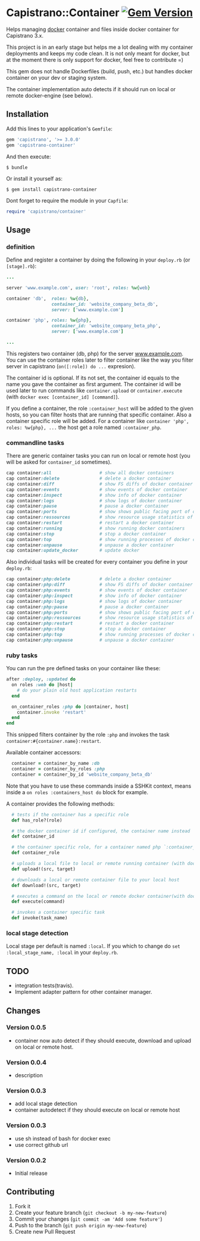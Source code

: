 # Capistrano::Container [![Gem Version](https://badge.fury.io/rb/capistrano-container.svg)](https://badge.fury.io/rb/capistrano-container)

Helps managing [docker](https://www.docker.com/) container and files inside docker container for Capistrano 3.x.

This project is in an early stage but helps me a lot dealing with my container deployments and keeps my code clean. It is not only meant for docker, but at the moment there is only support for docker, feel free to contribute =)

This gem does not handle Dockerfiles (build, push, etc.) but handles docker container on your dev or staging system.

The container implementation auto detects if it should run on local or remote docker-engine (see below).

## Installation

Add this lines to your application's `Gemfile`:

```ruby
gem 'capistrano', '>= 3.0.0'
gem 'capistrano-container'
```

And then execute:

    $ bundle

Or install it yourself as:

    $ gem install capistrano-container

Dont forget to require the module in your `Capfile`:

```ruby
require 'capistrano/container'
```  

## Usage
### definition
Define and register a container by doing the following in your `deploy.rb` (or `[stage].rb`):

```ruby
...

server 'www.example.com', user: 'root', roles: %w{web}

container 'db',  roles: %w{db},
                 container_id: 'website_company_beta_db',
                 server: ['www.example.com']

container 'php', roles: %w{php},
                 container_id: 'website_company_beta_php',
                 server: ['www.example.com']

...
```

This registers two container (db, php) for the server www.example.com. You can use the container roles later to filter container like the way you filter server in capistrano (`on([:role]) do ...` expresion).

The container id is optional. If its not set, the container id equals to the name you gave the container as first argument. The container id will be used later to run commands like `container.upload` or `container.execute` (with `docker exec [container_id] [command]`).

If you define a container, the role `:container_host` will be added to the given hosts, so you can filter hosts that are running that specific container. Also a container specific role will be added. For a container like `container 'php', roles: %w{php}, ...` the host get a role named `:container_php`.


### commandline tasks
There are generic container tasks you can run on local or remote host (you will be asked for `container_id` sometimes).

```ruby
cap container:all                  # show all docker containers
cap container:delete               # delete a docker container
cap container:diff                 # show FS diffs of docker container
cap container:events               # show events of docker container
cap container:inspect              # show info of docker container
cap container:logs                 # show logs of docker container
cap container:pause                # pause a docker container
cap container:ports                # show shows public facing port of docker container
cap container:ressources           # show resource usage statistics of docker container
cap container:restart              # restart a docker container
cap container:running              # show running docker containers
cap container:stop                 # stop a docker container
cap container:top                  # show running processes of docker container
cap container:unpause              # unpause a docker container
cap container:update_docker        # update docker
```

Also individual tasks will be created for every container you define in your `deploy.rb`:

```ruby
cap container:php:delete           # delete a docker container
cap container:php:diff             # show FS diffs of docker container
cap container:php:events           # show events of docker container
cap container:php:inspect          # show info of docker container
cap container:php:logs             # show logs of docker container
cap container:php:pause            # pause a docker container
cap container:php:ports            # show shows public facing port of docker container
cap container:php:ressources       # show resource usage statistics of docker container
cap container:php:restart          # restart a docker container
cap container:php:stop             # stop a docker container
cap container:php:top              # show running processes of docker container
cap container:php:unpause          # unpause a docker container
```

### ruby tasks
You can run the pre defined tasks on your container like these:

```ruby
after :deploy, :updated do
  on roles :web do |host|
    # do your plain old host application restarts
  end

  on_container_roles :php do |container, host|
    container.invoke 'restart'
  end
end
```
This snipped filters container by the role `:php` and invokes the task `container:#{container.name}:restart`.

Available container accessors:
```ruby
  container = container_by_name :db
  container = container_by_roles :php
  container = container_by_id 'website_company_beta_db'
```

Note that you have to use these commands inside a SSHKit context, means inside a `on roles :containers_host do` block for example.

A container provides the following methods:
```ruby
  # tests if the container has a specific role
  def has_role?(role)

  # the docker container id if configured, the container name instead
  def container_id

  # the container specific role, for a container named php `:container_php`
  def container_role

  # uploads a local file to local or remote running container (with docker cp)
  def upload!(src, target)

  # downloads a local or remote container file to your local host
  def download!(src, target)

  # executes a command on the local or remote docker container(with docker exec)
  def execute(command)

  # invokes a container specific task
  def invoke(task_name)
```

### local stage detection
Local stage per default is named `:local`. If you which to change do `set :local_stage_name, :local` in your `deploy.rb`.

## TODO
  * integration tests(travis).
  * Implement adapter pattern for other container manager.

## Changes
### Version 0.0.5
  * container now auto detect if they should execute, download and upload on local or remote host.

### Version 0.0.4
  * description

### Version 0.0.3
  * add local stage detection
  * container autodetect if they should execute on local or remote host

### Version 0.0.3
  * use sh instead of bash for docker exec
  * use correct github url

### Version 0.0.2
  * Initial release

## Contributing

1. Fork it
2. Create your feature branch (`git checkout -b my-new-feature`)
3. Commit your changes (`git commit -am 'Add some feature'`)
4. Push to the branch (`git push origin my-new-feature`)
5. Create new Pull Request
